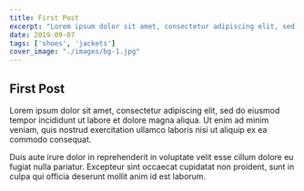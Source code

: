 ```yaml
---
title: First Post
excerpt: "Lorem ipsum dolor sit amet, consectetur adipiscing elit, sed do eiusmod tempor incididunt ut labore et dolore magna aliqua."
date: 2019-09-07
tags: ['shoes', 'jackets']
cover_image: "./images/bg-1.jpg"
---
```


## First Post


Lorem ipsum dolor sit amet, consectetur adipiscing elit, sed do eiusmod tempor incididunt ut labore et dolore magna aliqua. Ut enim ad minim veniam, quis nostrud exercitation ullamco laboris nisi ut aliquip ex ea commodo consequat.

Duis aute irure dolor in reprehenderit in voluptate velit esse cillum dolore eu fugiat nulla pariatur. Excepteur sint occaecat cupidatat non proident, sunt in culpa qui officia deserunt mollit anim id est laborum.